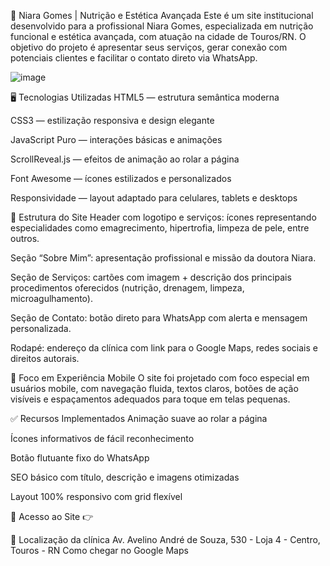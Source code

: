 🌿 Niara Gomes | Nutrição e Estética Avançada
Este é um site institucional desenvolvido para a profissional Niara Gomes, especializada em nutrição funcional e estética avançada, com atuação na cidade de Touros/RN. O objetivo do projeto é apresentar seus serviços, gerar conexão com potenciais clientes e facilitar o contato direto via WhatsApp.

![image](https://github.com/user-attachments/assets/009a3c3c-1d39-4020-998f-281e677c491d)

🖥️ Tecnologias Utilizadas
HTML5 — estrutura semântica moderna

CSS3 — estilização responsiva e design elegante

JavaScript Puro — interações básicas e animações

ScrollReveal.js — efeitos de animação ao rolar a página

Font Awesome — ícones estilizados e personalizados

Responsividade — layout adaptado para celulares, tablets e desktops

📄 Estrutura do Site
Header com logotipo e serviços: ícones representando especialidades como emagrecimento, hipertrofia, limpeza de pele, entre outros.

Seção “Sobre Mim”: apresentação profissional e missão da doutora Niara.

Seção de Serviços: cartões com imagem + descrição dos principais procedimentos oferecidos (nutrição, drenagem, limpeza, microagulhamento).

Seção de Contato: botão direto para WhatsApp com alerta e mensagem personalizada.

Rodapé: endereço da clínica com link para o Google Maps, redes sociais e direitos autorais.

📱 Foco em Experiência Mobile
O site foi projetado com foco especial em usuários mobile, com navegação fluida, textos claros, botões de ação visíveis e espaçamentos adequados para toque em telas pequenas.

✅ Recursos Implementados
Animação suave ao rolar a página

Ícones informativos de fácil reconhecimento

Botão flutuante fixo do WhatsApp

SEO básico com título, descrição e imagens otimizadas

Layout 100% responsivo com grid flexível

🔗 Acesso ao Site
👉[](https://romualdo01.github.io/Niara-Gomes/)

📍 Localização da clínica
Av. Avelino André de Souza, 530 - Loja 4 - Centro, Touros - RN
Como chegar no Google Maps
